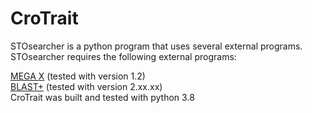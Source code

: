 # CroTrait

STOsearcher is a python program that uses several external programs. STOsearcher requires the following external programs:<br>

[MEGA X](https://www.megasoftware.net/) (tested with version 1.2)<br>
[BLAST+](https://blast.ncbi.nlm.nih.gov/) (tested with version 2.xx.xx)<br>
CroTrait was built and tested with python 3.8 <br>

